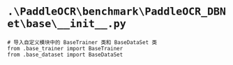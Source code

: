 # `.\PaddleOCR\benchmark\PaddleOCR_DBNet\base\__init__.py`

```
# 导入自定义模块中的 BaseTrainer 类和 BaseDataSet 类
from .base_trainer import BaseTrainer
from .base_dataset import BaseDataSet
```